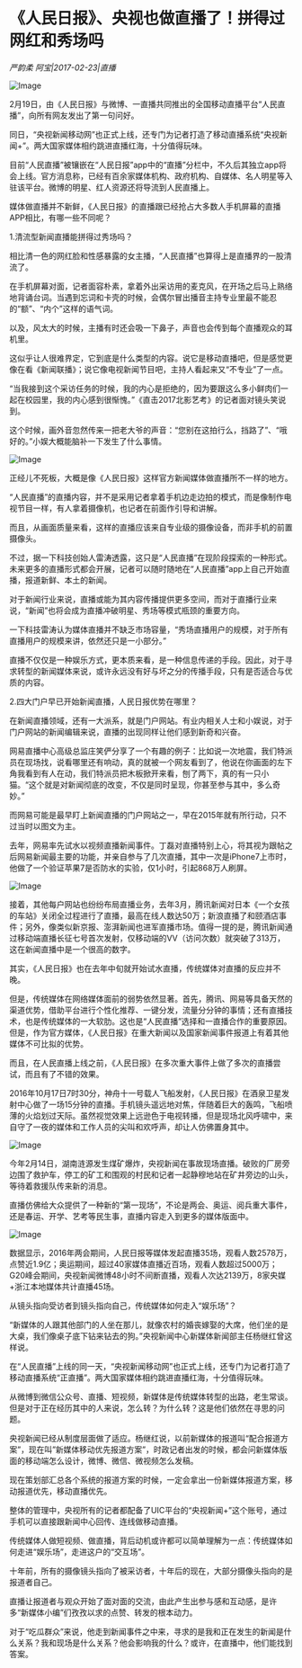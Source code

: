# 《人民日报》、央视也做直播了！拼得过网红和秀场吗

*严韵柔 阿宝|2017-02-23|直播*

![Image](http://static.ylzbl.com/uploads/ueditor/php/upload/image/20170712/1499846708414920.jpg)

2月19日，由《人民日报》与微博、一直播共同推出的全国移动直播平台“人民直播”，向所有网友发出了第一句问好。

同日，“央视新闻移动网”也正式上线，还专门为记者打造了移动直播系统“央视新闻+”。两大国家媒体相约跳进直播红海，十分值得玩味。

目前“人民直播”被镶嵌在“人民日报”app中的“直播”分栏中，不久后其独立app将会上线。官方消息称，已经有百余家媒体机构、政府机构、自媒体、名人明星等入驻该平台。微博的明星、红人资源还将导流到人民直播上。

媒体做直播并不新鲜，《人民日报》的直播跟已经抢占大多数人手机屏幕的直播APP相比，有哪一些不同呢？

1.清流型新闻直播能拼得过秀场吗？

相比清一色的网红脸和性感暴露的女主播，“人民直播”也算得上是直播界的一股清流了。

在手机屏幕对面，记者面容朴素，拿着外出采访用的麦克风，在开场之后马上熟络地背诵台词。当遇到忘词和卡壳的时候，会偶尔冒出播音主持专业里最不能忍的“额”、“内个”这样的语气词。

以及，风太大的时候，主播有时还会吸一下鼻子，声音也会传到每个直播观众的耳机里。

这似乎让人很难界定，它到底是什么类型的内容。说它是移动直播吧，但是感觉更像在看《新闻联播》；说它像电视新闻节目吧，主持人看起来又“不专业”了一点。

“当我接到这个采访任务的时候，我的内心是拒绝的，因为要跟这么多小鲜肉们一起在校园里，我的内心感到很惭愧。”《直击2017北影艺考》的记者面对镜头笑说到。

这个时候，画外音忽然传来一把老大爷的声音：“您别在这拍行么，挡路了”、“哦好的。”小娱大概能脑补一下发生了什么事情。

![Image](http://static.ylzbl.com/201704281806381243)

正经儿不死板，大概是像《人民日报》这样官方新闻媒体做直播所不一样的地方。

“人民直播”的直播内容，并不是采用记者拿着手机边走边拍的模式，而是像制作电视节目一样，有人拿着摄像机，也记者在前面作引导和讲解。

而且，从画面质量来看，这样的直播应该来自专业级的摄像设备，而非手机的前置摄像头。

不过，据一下科技创始人雷涛透露，这只是“人民直播”在现阶段探索的一种形式。未来更多的直播形式都会开展，记者可以随时随地在“人民直播”app上自己开始直播，报道新鲜、本土的新闻。

对于新闻行业来说，直播或能为其内容传播提供更多空间，而对于直播行业来说，“新闻”也将会成为直播冲破明星、秀场等模式瓶颈的重要方向。

一下科技雷涛认为媒体直播并不缺乏市场容量，“秀场直播用户的规模，对于所有直播用户的规模来讲，依然还只是一小部分。”

直播不仅仅是一种娱乐方式，更本质来看，是一种信息传递的手段。因此，对于寻求转型的新闻媒体来说，或许永远没有好与坏之分的传播手段，只有是否适合与优质的内容。

2.四大门户早已开始新闻直播，人民日报优势在哪里？

在新闻直播领域，还有一大派系，就是门户网站。有业内相关人士和小娱说，对于门户网站的新闻编辑来说，直播的出现同样让他们感到新奇和兴奋。

网易直播中心高级总监庄笑俨分享了一个有趣的例子：比如说一次地震，我们特派员在现场找，说看哪里还有响动，真的就被一个网友看到了，他说在你画面的左下角我看到有人在动，我们特派员把木板掀开来看，刨了两下，真的有一只小猫。“这个就是对新闻彻底的改变，不仅是同时呈现，你甚至参与其中，多么奇妙。”

而网易可能是最早盯上新闻直播的门户网站之一，早在2015年就有所行动，只不过当时以图文为主。

去年，网易率先试水以视频直播新闻事件。丁磊对直播特别上心，将其视为跟帖之后网易新闻最主要的功能，并亲自参与了几次直播，其中一次是iPhone7上市时，他做了一个验证苹果7是否防水的实验，仅1小时，引起868万人刷屏。

![Image](http://static.ylzbl.com/201704281806384705)

接着，其他每户网站也纷纷布局直播业务，去年3月，腾讯新闻对日本《一个女孩的车站》关闭全过程进行了直播，最高在线人数达50万；新浪直播了和颐酒店事件；另外，像类似新京报、澎湃新闻也进军直播市场。值得一提的是，腾讯新闻通过移动端直播长征七号首次发射，仅移动端的VV（访问次数）就突破了313万，这在新闻直播中是一个很高的数字。

其实，《人民日报》也在去年中旬就开始试水直播，传统媒体对直播的反应并不晚。

但是，传统媒体在网络媒体面前的弱势依然显著。首先，腾讯、网易等具备天然的渠道优势，借助平台进行个性化推荐、一键分发，流量分分钟的事情；还有直播技术，也是传统媒体的一大软肋。这也是“人民直播”选择和一直播合作的重要原因。但是，作为官方媒体，《人民日报》在重大新闻以及国家新闻事件报道上有着其他媒体不可比拟的优势。

而且，在人民直播上线之前，《人民日报》在多次重大事件上做了多次的直播尝试，而且有了不错的效果。

2016年10月17日7时30分，神舟十一号载人飞船发射，《人民日报》在酒泉卫星发射中心做了一场15分钟的直播。手机镜头遥远地对焦，伴随着巨大的轰鸣，飞船喷薄的火焰划过天际。虽然视觉效果上远逊色于电视转播，但是现场北风呼啸中，来自守了一夜的媒体和工作人员的尖叫和欢呼声，却让人仿佛置身其中。

![Image](http://static.ylzbl.com/201704281806381125)

今年2月14日，湖南涟源发生煤矿爆炸，央视新闻在事故现场直播。破败的厂房旁边围了救护车，停工的矿工和围观的村民和记者一起静穆地站在矿井旁边的山头，等待着救援队传来新的消息。

直播仿佛给大众提供了一种新的“第一现场”，不论是两会、奥运、阅兵重大事件，还是春运、开学、艺考等民生事，直播内容走入到更多的媒体版面中。

![Image](http://static.ylzbl.com/201704281806382400)

数据显示，2016年两会期间，人民日报等媒体发起直播35场，观看人数2578万，点赞近1.9亿；奥运期间，超过40家媒体直播近百场，观看人数超过5000万；G20峰会期间，央视新闻微博48小时不间断直播，观看人次达2139万，8家央媒+浙江本地媒体共计直播45场。

从镜头指向受访者到镜头指向自己，传统媒体如何走入“娱乐场”？

“新媒体的人跟其他部门的人坐在那儿，就像农村的婚丧嫁娶的大席，他们坐的是大桌，我们像桌子底下钻来钻去的狗。”央视新闻中心新媒体新闻部主任杨继红曾这样说。

在“人民直播”上线的同一天，“央视新闻移动网”也正式上线，还专门为记者打造了移动直播系统“正直播”。两大国家媒体相约跳进直播红海，十分值得玩味。

从微博到微信公众号、直播、短视频，新媒体是传统媒体转型的出路，老生常谈。但是对于正在经历其中的人来说，怎么转？为什么转？这是他们依然在寻思的问题。

央视新闻已经从制度层面做了适应。杨继红说，以前新媒体的报道叫“配合报道方案”，现在叫”新媒体移动优先报道方案”，时政记者出发的时候，都会问新媒体版面的移动端怎么设计，微博、微信、微视频怎么发稿。

现在策划部汇总各个系统的报道方案的时候，一定会拿出一份新媒体报道方案，移动报道优先，移动直播优先。

整体的管理中，央视所有的记者都配备了UIC平台的“央视新闻+”这个账号，通过手机可以直接跟新闻中心回传、连线做移动直播。

传统媒体人做短视频、做直播，背后动机或许都可以简单理解为一点：传统媒体如何走进“娱乐场”，走进这户的“交互场”。

十年前，所有的摄像镜头指向了被采访者，十年后的现在，大部分摄像头指向的是报道者自己。

直播让报道者与观众开始了面对面的交流，由此产生出参与感和互动感，是许多“新媒体小编”们孜孜以求的点赞、转发的根本动力。

对于“吃瓜群众”来说，他走到新闻事件之中来，寻求的是我和正在发生的新闻是什么关系？我和现场是什么关系？他会影响我的什么？或许，在直播中，他们能找到答案。

